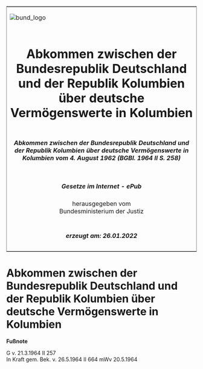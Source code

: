 <span id="DECKBLATT.html"></span>

<table border="0" frame="border" width="100%">

<tr valign="top">

<td align="left">

![bund\_logo](BfJ_2021_Web_de_de.gif)

</td>

<td align="right">

 

</td>

</tr>

<tr align="center" valign="middle">

<td colspan="2">

# Abkommen zwischen der Bundesrepublik Deutschland und der Republik Kolumbien über deutsche Vermögenswerte in Kolumbien

</td>

</tr>

<tr align="center" valign="middle">

<td colspan="2">

##### Abkommen zwischen der Bundesrepublik Deutschland und der Republik Kolumbien über deutsche Vermögenswerte in Kolumbien vom 4. August 1962 (BGBl. 1964 II S. 258)

</td>

</tr>

<tr align="center" valign="middle">

<td colspan="2">

  
  

##### Gesetze im Internet - ePub  
  
herausgegeben vom  
Bundesministerium der Justiz

</td>

</tr>

<tr align="center" valign="bottom">

<td colspan="2">

  
  

##### erzeugt am: 26.01.2022

</td>

</tr>

</table>

<span id="BJNR202580964.html"></span>

# Abkommen zwischen der Bundesrepublik Deutschland und der Republik Kolumbien über deutsche Vermögenswerte in Kolumbien

<div>

  
**Fußnote**

<div class="jnhtml">

<div>

<div class="jurAbsatz">

G v. 21.3.1964 II 257  
In Kraft gem. Bek. v. 26.5.1964 II 664 mWv 20.5.1964

</div>

</div>

</div>

</div>
